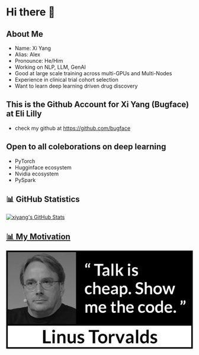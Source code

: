 # Hi there 👋

## About Me

- Name: Xi Yang
- Alias: Alex
- Pronounce: He/Him
- Working on NLP, LLM, GenAI
- Good at large scale training across multi-GPUs and Multi-Nodes
- Experience in clinical trial cohort selection
- Want to learn deep learning driven drug discovery


## This is the Github Account for Xi Yang (Bugface) at Eli Lilly

- check my github at https://github.com/bugface



## Open to all coleborations on deep learning

- PyTorch
- Hugginface ecosystem
- Nvidia ecosystem
- PySpark

## 📊 GitHub Statistics
<a href="https://github.com/xiyang-aads-lilly/xiyang-aads-lilly">
<img align="center" src="https://github-readme-stats.vercel.app/api?username=xiyang-aads-lilly&show_icons=true&line_height=27&count_private=true&title_color=f48c06&text_color=c9cacc&icon_color=2bbc8a&bg_color=000000" alt="xiyang's GitHub Stats" />



## 📊 My Motivation
![image](./image/showmecode.jpeg)
